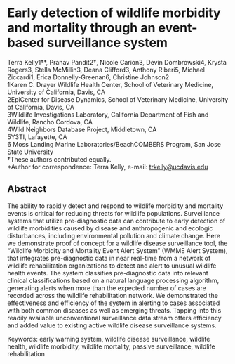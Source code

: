 # Early detection of wildlife morbidity and mortality through an event-based surveillance system

Terra Kelly1†*, Pranav Pandit2†, Nicole Carion3, Devin Dombrowski4, Krysta Rogers3, Stella McMillin3, Deana Clifford3, Anthony Riberi5, Michael Ziccardi1, Erica Donnelly-Greenan6, Christine Johnson2  
1Karen C. Drayer Wildlife Health Center, School of Veterinary Medicine, University of California, Davis, CA  
2EpiCenter for Disease Dynamics, School of Veterinary Medicine, University of California, Davis, CA  
3Wildlife Investigations Laboratory, California Department of Fish and Wildlife, Rancho Cordova, CA  
4Wild Neighbors Database Project, Middletown, CA  
5Y3TI, Lafayette, CA  
6 Moss Landing Marine Laboratories/BeachCOMBERS Program, San Jose State University  
†These authors contributed equally.   
*Author for correspondence: Terra Kelly, e-mail: trkelly@ucdavis.edu  

## Abstract  
The ability to rapidly detect and respond to wildlife morbidity and mortality events is critical for reducing threats for wildlife populations. Surveillance systems that utilize pre-diagnostic data can contribute to early detection of wildlife morbidities caused by disease and anthropogenic and ecologic disturbances, including environmental pollution and climate change. Here we demonstrate proof of concept for a wildlife disease surveillance tool, the “Wildlife Morbidity and Mortality Event Alert System” (WMME Alert System), that integrates pre-diagnostic data in near real-time from a network of wildlife rehabilitation organizations to detect and alert to unusual wildlife health events. The system classifies pre-diagnostic data into relevant clinical classifications based on a natural language processing algorithm, generating alerts when more than the expected number of cases are recorded across the wildlife rehabilitation network. We demonstrated the effectiveness and efficiency of the system in alerting to cases associated with both common diseases as well as emerging threats. Tapping into this readily available unconventional surveillance data stream offers efficiency and added value to existing active wildlife disease surveillance systems.  

Keywords: early warning system, wildlife disease surveillance, wildlife health, wildlife morbidity, wildlife mortality, passive surveillance, wildlife rehabilitation
